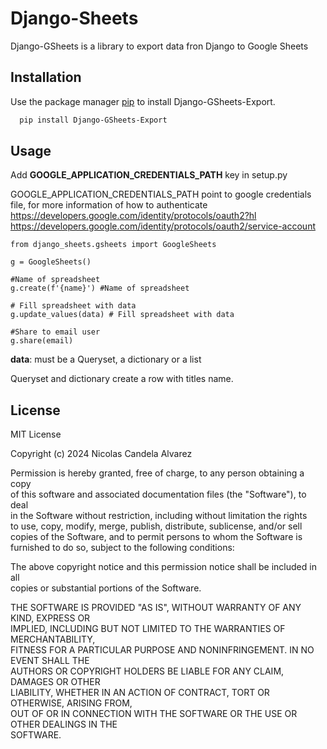 # Django-Sheets  
  
Django-GSheets is a library to export data fron Django to Google Sheets  
  
## Installation  
  
Use the package manager [pip](https://pip.pypa.io/en/stable/) to install Django-GSheets-Export.  
  
```bash  
  pip install Django-GSheets-Export
```  
  
## Usage  
  
Add **GOOGLE_APPLICATION_CREDENTIALS_PATH**  key in setup.py  
  
GOOGLE_APPLICATION_CREDENTIALS_PATH point to google credentials file, for more information of how to authenticate   
https://developers.google.com/identity/protocols/oauth2?hl  
https://developers.google.com/identity/protocols/oauth2/service-account  
  

    from django_sheets.gsheets import GoogleSheets  
      
    g = GoogleSheets()  
      
    #Name of spreadsheet  
    g.create(f'{name}') #Name of spreadsheet  
      
    # Fill spreadsheet with data  
    g.update_values(data) # Fill spreadsheet with data  
      
    #Share to email user  
    g.share(email)
  
  
  
**data**: must be a Queryset, a dictionary or a list  
  
Queryset and dictionary create a row with titles name.  
  
  
## License  
  
MIT License  
  
Copyright (c) 2024 Nicolas Candela Alvarez  
  
Permission is hereby granted, free of charge, to any person obtaining a copy  
of this software and associated documentation files (the "Software"), to deal  
in the Software without restriction, including without limitation the rights  
to use, copy, modify, merge, publish, distribute, sublicense, and/or sell  
copies of the Software, and to permit persons to whom the Software is  
furnished to do so, subject to the following conditions:  
  
The above copyright notice and this permission notice shall be included in all  
copies or substantial portions of the Software.  
  
THE SOFTWARE IS PROVIDED "AS IS", WITHOUT WARRANTY OF ANY KIND, EXPRESS OR  
IMPLIED, INCLUDING BUT NOT LIMITED TO THE WARRANTIES OF MERCHANTABILITY,  
FITNESS FOR A PARTICULAR PURPOSE AND NONINFRINGEMENT. IN NO EVENT SHALL THE  
AUTHORS OR COPYRIGHT HOLDERS BE LIABLE FOR ANY CLAIM, DAMAGES OR OTHER  
LIABILITY, WHETHER IN AN ACTION OF CONTRACT, TORT OR OTHERWISE, ARISING FROM,  
OUT OF OR IN CONNECTION WITH THE SOFTWARE OR THE USE OR OTHER DEALINGS IN THE  
SOFTWARE.
